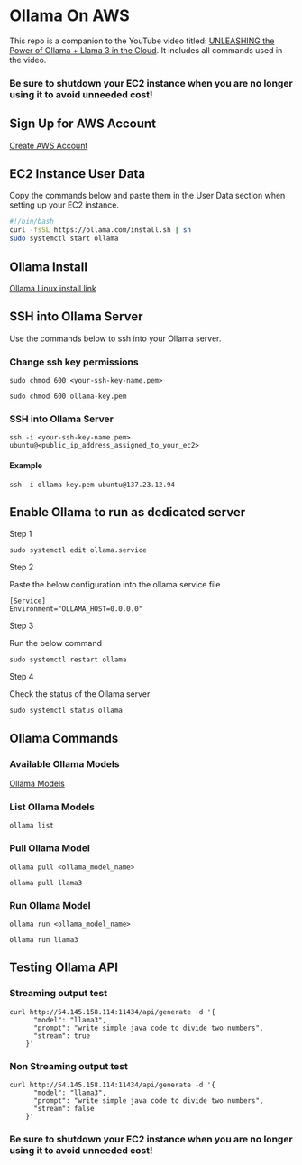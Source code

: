 # Ollama On AWS

This repo is a companion to the YouTube video titled: [UNLEASHING the Power of Ollama + Llama 3 in the Cloud](https://youtu.be/rr-cEvLcOWw). It includes all commands used in the video.

### Be sure to shutdown your EC2 instance when you are no longer using it to avoid unneeded cost!

## Sign Up for AWS Account

[Create AWS Account](https://signin.aws.amazon.com/signup?request_type=register)

## EC2 Instance User Data

Copy the commands below and paste them in the User Data section when setting up your EC2 instance.

```bash
#!/bin/bash
curl -fsSL https://ollama.com/install.sh | sh
sudo systemctl start ollama
```

## Ollama Install

[Ollama Linux install link](https://ollama.com/download/linux)

## SSH into Ollama Server

Use the commands below to ssh into your Ollama server.

### Change ssh key permissions

```
sudo chmod 600 <your-ssh-key-name.pem>
```

```
sudo chmod 600 ollama-key.pem
```

### SSH into Ollama Server

```
ssh -i <your-ssh-key-name.pem> ubuntu@<public_ip_address_assigned_to_your_ec2>
```

#### Example

```
ssh -i ollama-key.pem ubuntu@137.23.12.94
```

## Enable Ollama to run as dedicated server

Step 1

```
sudo systemctl edit ollama.service
```

Step 2

Paste the below configuration into the ollama.service file

```
[Service]
Environment="OLLAMA_HOST=0.0.0.0"
```

Step 3

Run the below command

```
sudo systemctl restart ollama
```

Step 4

Check the status of the Ollama server

```
sudo systemctl status ollama
```

## Ollama Commands

### Available Ollama Models

[Ollama Models](https://ollama.com/library)

### List Ollama Models

```
ollama list
```

### Pull Ollama Model

```
ollama pull <ollama_model_name>
```

```
ollama pull llama3
```

### Run Ollama Model

```
ollama run <ollama_model_name>
```

```
ollama run llama3
```

## Testing Ollama API

### Streaming output test

```
curl http://54.145.158.114:11434/api/generate -d '{
	  "model": "llama3",
	  "prompt": "write simple java code to divide two numbers",
	  "stream": true
	}'
```

### Non Streaming output test

```
curl http://54.145.158.114:11434/api/generate -d '{
	  "model": "llama3",
	  "prompt": "write simple java code to divide two numbers",
	  "stream": false
	}'
```

### Be sure to shutdown your EC2 instance when you are no longer using it to avoid unneeded cost!
